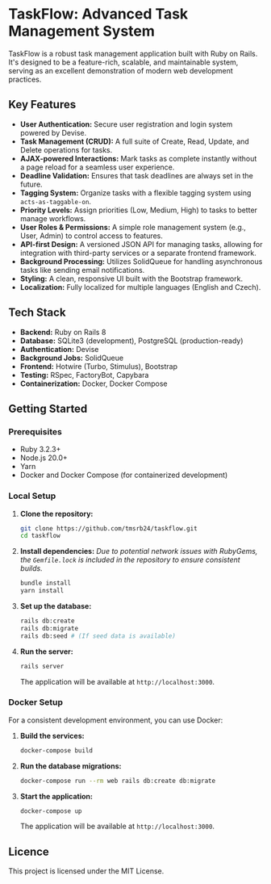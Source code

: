 # TaskFlow: Advanced Task Management System

TaskFlow is a robust task management application built with Ruby on Rails. It's designed to be a feature-rich, scalable, and maintainable system, serving as an excellent demonstration of modern web development practices.

## Key Features

- **User Authentication:** Secure user registration and login system powered by Devise.
- **Task Management (CRUD):** A full suite of Create, Read, Update, and Delete operations for tasks.
- **AJAX-powered Interactions:** Mark tasks as complete instantly without a page reload for a seamless user experience.
- **Deadline Validation:** Ensures that task deadlines are always set in the future.
- **Tagging System:** Organize tasks with a flexible tagging system using `acts-as-taggable-on`.
- **Priority Levels:** Assign priorities (Low, Medium, High) to tasks to better manage workflows.
- **User Roles & Permissions:** A simple role management system (e.g., User, Admin) to control access to features.
- **API-first Design:** A versioned JSON API for managing tasks, allowing for integration with third-party services or a separate frontend framework.
- **Background Processing:** Utilizes SolidQueue for handling asynchronous tasks like sending email notifications.
- **Styling:** A clean, responsive UI built with the Bootstrap framework.
- **Localization:** Fully localized for multiple languages (English and Czech).

## Tech Stack

- **Backend:** Ruby on Rails 8
- **Database:** SQLite3 (development), PostgreSQL (production-ready)
- **Authentication:** Devise
- **Background Jobs:** SolidQueue
- **Frontend:** Hotwire (Turbo, Stimulus), Bootstrap
- **Testing:** RSpec, FactoryBot, Capybara
- **Containerization:** Docker, Docker Compose

## Getting Started

### Prerequisites

- Ruby 3.2.3+
- Node.js 20.0+
- Yarn
- Docker and Docker Compose (for containerized development)

### Local Setup

1.  **Clone the repository:**
    ```bash
    git clone https://github.com/tmsrb24/taskflow.git
    cd taskflow
    ```

2.  **Install dependencies:**
    *Due to potential network issues with RubyGems, the `Gemfile.lock` is included in the repository to ensure consistent builds.*
    ```bash
    bundle install
    yarn install
    ```

3.  **Set up the database:**
    ```bash
    rails db:create
    rails db:migrate
    rails db:seed # (If seed data is available)
    ```

4.  **Run the server:**
    ```bash
    rails server
    ```
    The application will be available at `http://localhost:3000`.

### Docker Setup

For a consistent development environment, you can use Docker:

1.  **Build the services:**
    ```bash
    docker-compose build
    ```

2.  **Run the database migrations:**
    ```bash
    docker-compose run --rm web rails db:create db:migrate
    ```

3.  **Start the application:**
    ```bash
    docker-compose up
    ```
    The application will be available at `http://localhost:3000`.

## Licence

This project is licensed under the MIT License.
